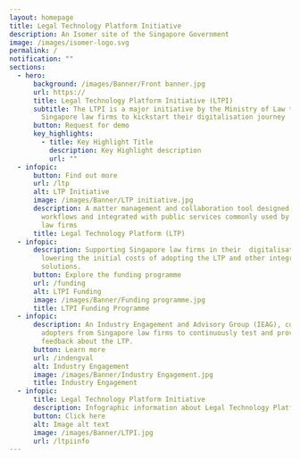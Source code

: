 ```yaml
---
layout: homepage
title: Legal Technology Platform Initiative
description: An Isomer site of the Singapore Government
image: /images/isomer-logo.svg
permalink: /
notification: ""
sections:
  - hero:
      background: /images/Banner/Front banner.jpg
      url: https://
      title: Legal Technology Platform Initiative (LTPI)
      subtitle: The LTPI is a major initiative by the Ministry of Law to support
        Singapore law firms to kickstart their digitalisation journey
      button: Request for demo
      key_highlights:
        - title: Key Highlight Title
          description: Key Highlight description
          url: ""
  - infopic:
      button: Find out more
      url: /ltp
      alt: LTP Initiative
      image: /images/Banner/LTP initiative.jpg
      description: A matter management and collaboration tool designed around legal
        workflows and integrated with public services commonly used by Singapore
        law firms
      title: Legal Technology Platform (LTP)
  - infopic:
      description: Supporting Singapore law firms in their  digitalisation journey by
        lowering the initial costs of adopting the LTP and other integrated
        solutions.
      button: Explore the funding programme
      url: /funding
      alt: LTPI Funding
      image: /images/Banner/Funding programme.jpg
      title: LTPI Funding Programme
  - infopic:
      description: An Industry Engagement and Advisory Group (IEAG), comprising early
        adopters from Singapore law firms to continuously test and provide
        feedback about the LTP.
      button: Learn more
      url: /indengval
      alt: Industry Engagement
      image: /images/Banner/Industry Engagement.jpg
      title: Industry Engagement
  - infopic:
      title: Legal Technology Platform Initiative
      description: Infographic information about Legal Technology Platform Initiative
      button: Click here
      alt: Image alt text
      image: /images/Banner/LTPI.jpg
      url: /ltpiinfo
---
```

